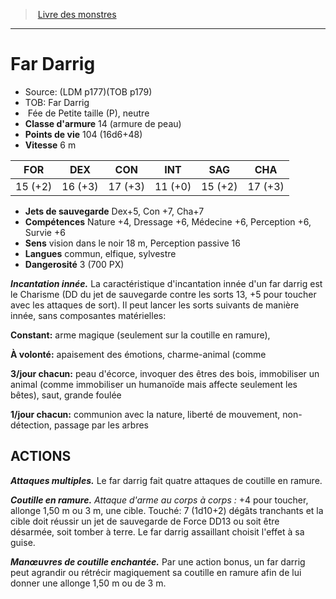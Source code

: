 ﻿> [Livre des monstres](tome_of_beasts.md)

---

# Far Darrig

- Source: (LDM p177)(TOB p179)
- TOB: Far Darrig
-  Fée de Petite taille (P), neutre
- **Classe d'armure** 14 (armure de peau)
- **Points de vie** 104 (16d6+48)
- **Vitesse** 6 m

|FOR|DEX|CON|INT|SAG|CHA|
|---|---|---|---|---|---|
|15 (+2)|16 (+3)|17 (+3)|11 (+0)|15 (+2)|17 (+3)|

- **Jets de sauvegarde** Dex+5, Con +7, Cha+7
- **Compétences** Nature +4, Dressage +6, Médecine +6, Perception +6, Survie +6
- **Sens** vision dans le noir 18 m, Perception passive 16
- **Langues** commun, elfique, sylvestre
- **Dangerosité** 3 (700 PX)

**_Incantation innée._** La caractéristique d'incantation innée d'un far darrig est le Charisme (DD du jet de sauvegarde contre les sorts 13, +5 pour toucher avec les attaques de sort). Il peut lancer les sorts suivants de manière innée, sans composantes matérielles:

**Constant:** arme magique (seulement sur la coutille en ramure),

**À volonté:** apaisement des émotions, charme-animal (comme

**3/jour chacun:** peau d'écorce, invoquer des êtres des bois, immobiliser un animal (comme immobiliser un humanoïde mais affecte seulement les bêtes), saut, grande foulée

**1/jour chacun:** communion avec la nature, liberté de mouvement, non-détection, passage par les arbres

## ACTIONS

**_Attaques multiples._** Le far darrig fait quatre attaques de coutille en ramure.

**_Coutille en ramure._** _Attaque d'arme au corps à corps :_ +4 pour toucher, allonge 1,50 m ou 3 m, une cible. Touché: 7 (1d10+2) dégâts tranchants et la cible doit réussir un jet de sauvegarde de Force DD13 ou soit être désarmée, soit tomber à terre. Le far darrig assaillant choisit l'effet à sa guise.

**_Manœuvres de coutille enchantée._** Par une action bonus, un far darrig peut agrandir ou rétrécir magiquement sa coutille en ramure afin de lui donner une allonge 1,50 m ou de 3 m.

